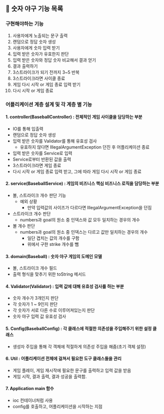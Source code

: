 ## 🚀 숫자 야구 기능 목록
### 구현해야하는 기능
1. 사용자에게 노출되는 문구 출력
2. 랜덤으로 정답 숫자 생성
3. 사용자에게 숫자 입력 받기
4. 입력 받은 숫자가 유효한지 판단
5. 입력 받은 숫자와 정답 숫자 비교해서 결과 얻기
6. 결과 출력하기
7. 3스트라이크가 되기 전까지 3~5 반복
8. 3스트라이크라면 사이클 종료
9. 게임 다시 시작 or 게임 종료 입력 받기
10. 다시 시작 or 게임 종료

### 어플리케이션 계층 설계 및 각 계층 별 기능

#### 1. controller(BaseballController) : 전체적인 게임 사이클을 담당하는 부분
- IO를 통해 입출력
- 랜덤으로 정답 숫자 생성
- 입력 받은 숫자를 Validator를 통해 유효성 검사
  - 유효하지 않다면 IllegalArgumentException 던진 후 어플리케이션 종료
- 입력 받은 숫자를 Service로 입력
- Service로부터 반환된 값을 출력
- 3스트라이크라면 게임 종료
- 다시 시작 or 게임 종료 입력 받고, 그에 따라 게임 다시 시작 or 게임 종료

#### 2. service(BaseballService) : 게임의 비즈니스 핵심 비즈니스 로직을 담당하는 부분
- 볼, 스트라이크 개수 판단 기능
  - 예외 상황
    - 만약 입력값의 사이즈가 다르다면 IllegalArgumentException을 던짐
- 스트라이크 개수 판단
  - numbers과 goal의 원소 중 인덱스와 값 모두 일치하는 경우의 개수
- 볼 개수 판단
  - numbers과 goal의 원소 중 인덱스는 다르고 값만 일치하는 경우의 개수
    - 일단 겹치는 값의 개수를 구함
    - 위에서 구한 strike 개수를 뺌

#### 3. domain(Baseball) : 숫자 야구 게임의 도메인 모델
- 볼, 스트라이크 개수 필드
- 출력 형식을 맞추기 위한 toString 메서드

#### 4. Validator(Validator) : 입력 값에 대해 유효성 검사를 하는 부분
- 숫자 개수가 3개인지 판단
- 각 숫자가 1 ~ 9인지 판단
- 각 숫자가 서로 다른 수로 이루어져있는지 판단
- 숫자 야구 입력 값 유효성 검사

#### 5. Config(BaseballConfig) : 각 클래스에 적절한 의존성을 주입해주기 위한 설정 클래스
- 생성자 주입을 통해 각 객체에 적절하게 의존성 주입을 해줌(초기 객체 설정)

#### 6. Util : 어플리케이션 전체에 걸쳐서 필요한 도구 클래스들을 관리
- 게임 플레이, 게임 재시작에 필요한 문구를 출력하고 입력 값을 받음
- 게임 시작, 결과 출력, 결과 성공을 출력함.

#### 7. Application main 함수
- ioc 컨테이너처럼 사용
- config를 호출하고, 어플리케이션을 시작하는 지점